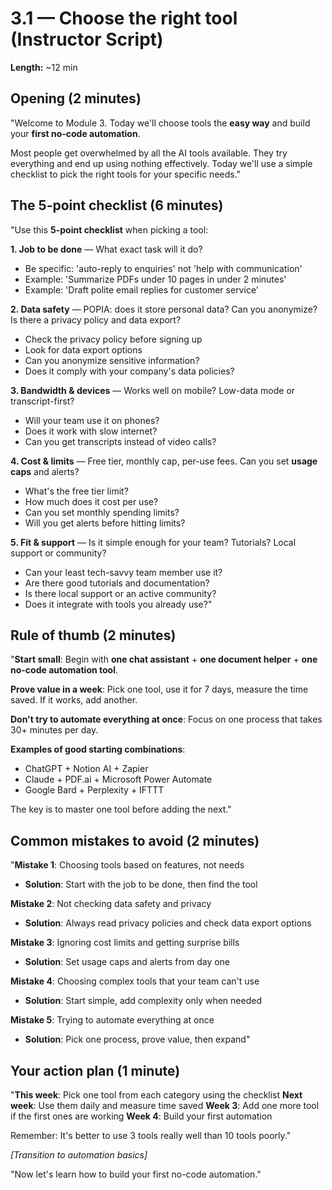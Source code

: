 # 3.1 — Choose the right tool (Instructor Script)

**Length:** ~12 min

## Opening (2 minutes)

"Welcome to Module 3. Today we'll choose tools the **easy way** and build your **first no-code automation**.

Most people get overwhelmed by all the AI tools available. They try everything and end up using nothing effectively. Today we'll use a simple checklist to pick the right tools for your specific needs."

## The 5-point checklist (6 minutes)

"Use this **5-point checklist** when picking a tool:

**1. Job to be done** — What exact task will it do?

- Be specific: 'auto-reply to enquiries' not 'help with communication'
- Example: 'Summarize PDFs under 10 pages in under 2 minutes'
- Example: 'Draft polite email replies for customer service'

**2. Data safety** — POPIA: does it store personal data? Can you anonymize? Is there a privacy policy and data export?

- Check the privacy policy before signing up
- Look for data export options
- Can you anonymize sensitive information?
- Does it comply with your company's data policies?

**3. Bandwidth & devices** — Works well on mobile? Low-data mode or transcript-first?

- Will your team use it on phones?
- Does it work with slow internet?
- Can you get transcripts instead of video calls?

**4. Cost & limits** — Free tier, monthly cap, per-use fees. Can you set **usage caps** and alerts?

- What's the free tier limit?
- How much does it cost per use?
- Can you set monthly spending limits?
- Will you get alerts before hitting limits?

**5. Fit & support** — Is it simple enough for your team? Tutorials? Local support or community?

- Can your least tech-savvy team member use it?
- Are there good tutorials and documentation?
- Is there local support or an active community?
- Does it integrate with tools you already use?"

## Rule of thumb (2 minutes)

"**Start small**: Begin with **one chat assistant** + **one document helper** + **one no-code automation tool**.

**Prove value in a week**: Pick one tool, use it for 7 days, measure the time saved. If it works, add another.

**Don't try to automate everything at once**: Focus on one process that takes 30+ minutes per day.

**Examples of good starting combinations**:

- ChatGPT + Notion AI + Zapier
- Claude + PDF.ai + Microsoft Power Automate
- Google Bard + Perplexity + IFTTT

The key is to master one tool before adding the next."

## Common mistakes to avoid (2 minutes)

"**Mistake 1**: Choosing tools based on features, not needs

- **Solution**: Start with the job to be done, then find the tool

**Mistake 2**: Not checking data safety and privacy

- **Solution**: Always read privacy policies and check data export options

**Mistake 3**: Ignoring cost limits and getting surprise bills

- **Solution**: Set usage caps and alerts from day one

**Mistake 4**: Choosing complex tools that your team can't use

- **Solution**: Start simple, add complexity only when needed

**Mistake 5**: Trying to automate everything at once

- **Solution**: Pick one process, prove value, then expand"

## Your action plan (1 minute)

"**This week**: Pick one tool from each category using the checklist
**Next week**: Use them daily and measure time saved
**Week 3**: Add one more tool if the first ones are working
**Week 4**: Build your first automation

Remember: It's better to use 3 tools really well than 10 tools poorly."

_[Transition to automation basics]_

"Now let's learn how to build your first no-code automation."

